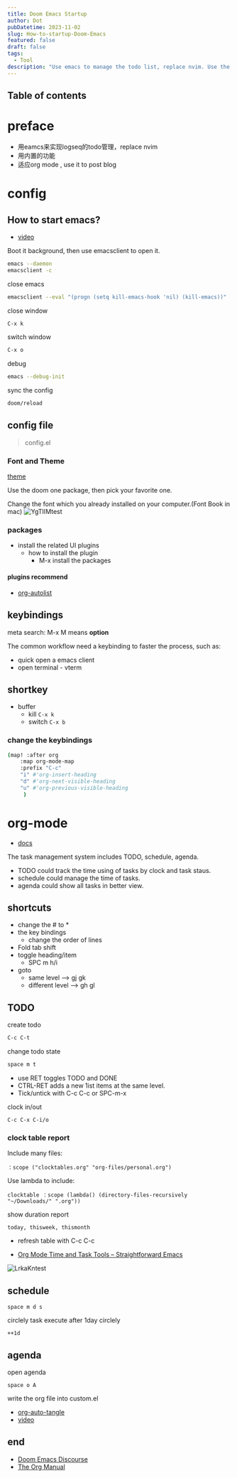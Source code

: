 ```yaml
---
title: Doom Emacs Startup
author: Dot
pubDatetime: 2023-11-02
slug: How-to-startup-Doom-Emacs
featured: false
draft: false
tags:
  - Tool
description: "Use emacs to manage the todo list, replace nvim. Use the org mode to post blog."
---
```


## Table of contents

# preface

- 用eamcs来实现logseq的todo管理，replace nvim
- 用内置的功能
- 适应org mode , use it to post blog

# config

## How to start emacs?

- [video](https://www.youtube.com/watch?v=s0ed8Da3mjE)

Boot it background, then use emacsclient to open it.

```bash
emacs --daemon
emacsclient -c
```

close emacs

```bash
emacsclient --eval "(progn (setq kill-emacs-hook 'nil) (kill-emacs))"
```

close window

```bash
C-x k
```

switch window

```bash
C-x o
```

debug

```bash
emacs --debug-init
```

sync the config

```bash
doom/reload
```

## config file

> config.el

### Font and Theme

[theme](https://github.com/doomemacs/themes/tree/screenshots)

Use the doom one package, then pick your favorite one.

Change the font which you already installed on your computer.(Font Book in mac)
![YgTIIMtest](https://cdn.jsdelivr.net/gh/h3x311/upic@main/LC3/2023/YgTIIMtest.jpg)

### packages

- install the related UI plugins
  - how to install the plugin
    - M-x install the packages

#### plugins recommend

- [org-autolist](https://github.com/calvinwyoung/org-autolist)

## keybindings

meta search:
M-x M means **option**

The common workflow need a keybinding to faster the process, such as:

- quick open a emacs client
- open terminal - vterm

## shortkey

- buffer
  - kill `C-x k`
  - switch `C-x b`

### change the keybindings

```bash
(map! :after org
    :map org-mode-map
    :prefix "C-c"
    "i" #'org-insert-heading
    "d" #'org-next-visible-heading
    "u" #'org-previous-visible-heading
     )
```

# org-mode

- [docs](http://doc.norang.ca/org-mode.html)

The task management system includes TODO, schedule, agenda.

- TODO could track the time using of tasks by clock and task staus.
- schedule could manage the time of tasks.
- agenda could show all tasks in better view.

## shortcuts

- change the # to \*
- the key bindings
  - change the order of lines
- Fold tab shift
- toggle heading/item
  - SPC m h/i
- goto
  - same level --> gj gk
  - different level --> gh gl

## TODO

create todo

```bash
C-c C-t
```

change todo state

```bash
space m t
```

- use RET toggles TODO and DONE
- CTRL-RET adds a new 1ist items at the same level.
- Tick/untick with C-c C-c or SPC-m-x

clock in/out

```
C-c C-x C-i/o
```

### clock table report

Include many files:

```
：scope ("clocktables.org" "org-files/personal.org")
```

Use lambda to include:

```
clocktable ：scope (lambda() (directory-files-recursively "~/Downloads/" ".org"))
```

show duration report

```
today, thisweek, thismonth
```

- refresh table with C-c C-c

- [Org Mode Time and Task Tools – Straightforward Emacs](https://www.youtube.com/watch?v=zqAYHWv36X0&list=PLSxeivFT4JIrx6rwQB8VpSs3YeyTFuSwk&index=5)

![LrkaKntest](https://cdn.jsdelivr.net/gh/h3x311/upic@main/LC3/2023/LrkaKntest.jpg)

## schedule

```
space m d s
```

circlely task
execute after 1day circlely

```
++1d
```

## agenda

open agenda

```
space o A
```

write the org file into custom.el

- [org-auto-tangle](https://github.com/yilkalargaw/org-auto-tangle)
- [video](https://www.youtube.com/watch?v=D3FzMPZm7vY)

## end

- [Doom Emacs Discourse](https://discourse.doomemacs.org/)
- [The Org Manual](https://orgmode.org/manual/index.html)
